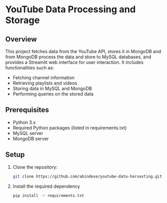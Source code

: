 # YouTube Data Processing and Storage

## Overview

This project fetches data from the YouTube API, stores it in MongoDB and from  MongoDB process the data and store to MySQL  databases, and provides a Streamlit web interface for user interaction. It includes functionalities such as:

- Fetching channel information
- Retrieving playlists and videos
- Storing data in MySQL and MongoDB
- Performing queries on the stored data

## Prerequisites

- Python 3.x
- Required Python packages (listed in requirements.txt)
- MySQL server
- MongoDB server

## Setup

1. Clone the repository:

   ```bash
   git clone https://github.com/abindeve/youtube-data-harvasting.git
2. Install the required dependency
   ```bash
   pip install -r requirements.txt 
        
